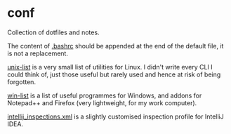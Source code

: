# conf
Collection of dotfiles and notes.

The content of [.bashrc](./.bashrc) should be appended at the end of the default file, it is not a replacement.

[unix-list](./unix-list.txt) is a very small list of utilities for Linux. I didn't write every CLI I could think of, just those useful but rarely used and hence at risk of being forgotten.

[win-list](./win-list.txt) is a list of useful programmes for Windows, and addons for Notepad++ and Firefox (very lightweight, for my work computer).

[intellij_inspections.xml](./intellij_inspections.xml) is a slightly customised inspection profile for IntelliJ IDEA.
